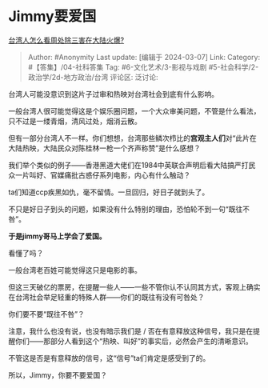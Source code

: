 # Jimmy要爱国
[台湾人怎么看周处除三害在大陆火爆?](https://www.zhihu.com/question/647159751/answer/3421382548)

> Author: #Anonymity
> Last update: [编辑于 2024-03-07]
> Link:
> Category: #【答集】/04-社科答集 
> Tag:  #6-文化艺术/3-影视与戏剧 #5-社会科学/2-政治学/2d-地方政治/台湾 
> 评论区:
> 泛讨论:

台湾人可能没意识到这片子过审和热映对台湾社会到底有什么影响。

一般台湾人很可能觉得这是个娱乐圈问题，一个大众审美问题，不管是什么看法，只不过是一缕青烟，清风过处，烟消云散。

但有一部分台湾人不一样。你们想想，台湾那些鳞次栉比的**宫观主人们**对“此片在大陆热映，大陆民众对陈桂林一枪一个齐声称赞”是什么感想？

我们举个类似的例子——香港黑道大佬们在1984中英联合声明后看大陆搞严打民众一片叫好、官媒痛批古惑仔系列电影，内心有什么触动？

ta们知道ccp疾黑如仇，毫不留情。一旦回归，好日子就到头了。

不只是好日子到头的问题，如果没有什么特别的理由，恐怕轮不到一句“既往不咎”。

**于是jimmy哥马上学会了爱国。**

看懂了吗？

一般台湾老百姓可能觉得这只是电影的事。

但这三天破亿的票房，在提醒一些人——一些不管你认不认同其方式，客观上确实在台湾社会举足轻重的特殊人群——你们的既往有没有可咎处？

你们要不要“既往不咎”？

注意，我什么也没有说，也没有暗示我们是 / 否在有意释放这种信号，我只是在提醒你们——那部分人看到这个“热映、叫好”的事实后，必然会产生的清晰意识。

不管这是否是有意释放的信号，这“信号”ta们肯定是感受到了的。

所以，Jimmy，你要不要爱国？